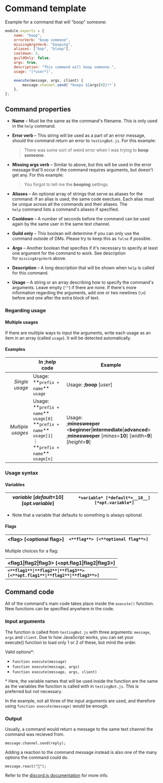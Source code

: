 # Command template

Example for a command that will "boop" someone:

```javascript
module.exports = {
    name: "boop",
    errorVerb: "boop someone",
    missingArgsVerb: "booping",
    aliases: ["bop", "bloop"],
    cooldown: 5,
    guildOnly: false,
    args: true,
    description: "This command will boop someone.",
    usage: "[*user*]",

    execute(message, args, client) {
        message.channel.send(`*boops ${args[0]}!*`)
    },
};
```

## Command properties

* **Name** – Must be the same as the command's filename. This is only used in the `help`&nbsp;command.

* **Error verb** – This string will be used as a part of an error message, should the command return an error to&nbsp;`testingBot.js`. For this example:

  > There was some sort of weird error when I was trying to **boop someone**.

* **Missing args verb** – Similar to above, but this will be used in the error message that'll occur if the command requires arguments, but doesn't get any. For this example:

  > You forgot to tell me the **booping** settings.

* **Aliases** – An optional array of strings that serve as aliases for the command: If an alias is used, the same code exectues. Each alias must be unique across all the commands and their aliases. The `help`&nbsp;command lists a command's aliases if specified.

* **Cooldown** – A number of seconds before the command can be used again by the same user in the same text channel.

* **Guild only** – This boolean will determine if you can only use the command outside of DMs. Please try to keep this as&nbsp;`false` if possible.

* **Args** – Another boolean that specifies if it's necessary to specify at least one argument for the command to work. See description for&nbsp;`missingArgsVerb` above.

* **Description** – A long description that will be shown when `help`&nbsp;is called for this command.

* **Usage** – A string or an array describing how to specify the command's arguments. Leave empty&nbsp;(`""`) if there are none. If there's more information regarding the arguments, add one or two newlines&nbsp;(`\n`) before and one after the extra block of text.

### Regarding usage

#### Multiple usages

If there are multiple ways to input the arguments, write each usage as an item in an   array (called `usage`). It will be detected automatically.

#### Examples

  |                  |In ;help code                       |Example                    |
  |-----------------:|------------------------------------|---------------------------|
  |*Single usage*    |Usage: \*\*`prefix + name`\*\* `usage`  |Usage: **;boop** \[*user*\]|
  |*Multiple usages* |Usage:<br>\*\*`prefix + name`\*\* `usage[0]`<br>\*\*`prefix + name`\*\* `usage[1]`<br>⋮<br>\*\*`prefix + name`\*\* `usage[n]`|Usage:<br>;**minesweeper** \<**beginner**\|**intermediate**\|**advanced**\><br>;**minesweeper** \[*mines*=__10__\] \[*width*=__9__\] \[*height*=__9__\]|

### Usage syntax

#### Variables

|*variable* \[*default*=__10__\] \[*opt.variable*\]|`*variable* [*default*=__10__] [*opt.variable*]`|
|--------------------------------------------------|------------------------------------------------|

* Note that a variable that defaults to something is always optional.

#### Flags

|\<**flag**\> \[\<**optional&nbsp;flag**\>\]|`<**flag**> [<**optional flag**>]`|
|-------------------------------------------|----------------------------------|

Multiple choices for a flag:

|\<**flag1**\|**flag2**\|**flag3**\> \[\<**opt.flag1**\|**flag2**\|**flag3**\>\]|
|-------------------------------------------------------------------------------|
**<code><\*\*flag1\*\*\|\*\*flag2\*\*\|\*\*flag3\*\*> [<\*\*opt.flag1\*\*\|\*\*flag2\*\*\|\*\*flag3\*\*>]</code>**|

## Command code

All of the command's main code takes place inside the `execute()`&nbsp;function. New functions can be specified anywhere in the code.

### Input arguments

The function is called from `testingBot.js` with three arguments: `message`, `args` and `client`. Due to how JavaScript works, you can set your execute()&nbsp;function to load only 1&nbsp;or 2 of these, but mind the order.

Valid options*:

* `function execute(message)`
* `function execute(message, args)`
* `function execute(message, args, client)`

\* Here, the variable names that will be used inside the function are the same as the variables the function is called with in `testingBot.js`. This is preferred but not necessary.

In the example, not all three of the input arguments are used, and therefore using `function execute(message)` would be enough.

### Output

Usually, a command would return a message to the same text channel the command was recieved from.

`message.channel.send(reply);`

Adding a reaction to the command message instead is also one of the many options the command could do.

`message.react("🍪");`

Refer to the [discord.js documentation](https://discord.js.org/#/docs/main/stable/class/Message) for more info.
